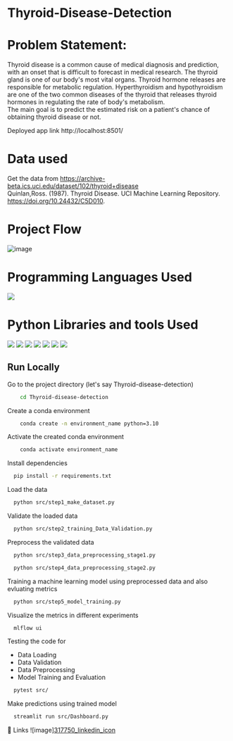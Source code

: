 # Thyroid-Disease-Detection

# Problem Statement:
Thyroid disease is a common cause of medical diagnosis and prediction, with an onset 
that is difficult to forecast in medical research. The thyroid gland is one of our body's 
most vital organs. Thyroid hormone releases are responsible for metabolic regulation. 
Hyperthyroidism and hypothyroidism are one of the two common diseases of the thyroid 
that releases thyroid hormones in regulating the rate of body's metabolism.  
The main goal is to predict the estimated risk on a patient's chance of obtaining thyroid 
disease or not.

Deployed app link
http://localhost:8501/
# Data used

Get the data from https://archive-beta.ics.uci.edu/dataset/102/thyroid+disease  
Quinlan,Ross. (1987). Thyroid Disease. UCI Machine Learning Repository. https://doi.org/10.24432/C5D010.

# Project Flow
![image](https://github.com/Jesi1511/Thyroid-Disease-Detection/assets/144013413/c2a83305-e3e4-4e80-89b7-cb6a23a4ccd3)


# Programming Languages Used
<img src = "https://img.shields.io/badge/-Python-3776AB?style=flat&logo=Python&logoColor=white">


# Python Libraries and tools Used
<img src="http://img.shields.io/badge/-Git-F05032?style=flat&logo=git&logoColor=FFFFFF"> <img src = "https://img.shields.io/badge/-NumPy-013243?style=flat&logo=NumPy&logoColor=white"> <img src = "https://img.shields.io/badge/-Pandas-150458?style=flat&logo=pandas&logoColor=white"> <img src="http://img.shields.io/badge/-sklearn-F7931E?style=flat&logo=scikit-learn&logoColor=FFFFFF">  <img src = "https://img.shields.io/badge/-Streamlit-FF4B4B?style=flat&logo=Streamlit&logoColor=white"> <img src = "https://img.shields.io/badge/-mlflow-0194E2?style=flat&logo=mlflow&logoColor=white"> <img src = "https://img.shields.io/badge/-Pydantic-000000?style=flat&logoColor=white">

## Run Locally

Go to the project directory (let's say Thyroid-disease-detection)

```bash
    cd Thyroid-disease-detection
```

Create a conda environment

```bash
    conda create -n environment_name python=3.10
```

Activate the created conda environment

```bash
    conda activate environment_name
```

Install dependencies

```bash
  pip install -r requirements.txt
```

Load the data

```bash
  python src/step1_make_dataset.py
```
Validate the loaded data

```bash
  python src/step2_training_Data_Validation.py
```
Preprocess the validated data

```bash
  python src/step3_data_preprocessing_stage1.py
```
```bash
  python src/step4_data_preprocessing_stage2.py
```
Training a machine learning model using preprocessed data and also evluating metrics

```bash
  python src/step5_model_training.py
```
Visualize the metrics in different experiments

```bash
  mlflow ui
```
Testing the code for
 - Data Loading
 - Data Validation
 - Data Preprocessing
 - Model Training and Evaluation

```bash
  pytest src/
```

Make predictions using trained model

```bash
  streamlit run src/Dashboard.py
```

🔗 Links
![image][317750_linkedin_icon](https://www.linkedin.com/in/jesima-parvin/)




